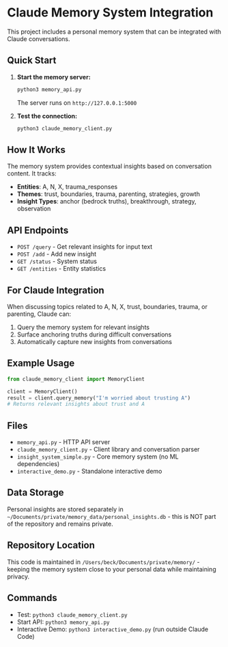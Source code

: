 # Claude Memory System Integration

This project includes a personal memory system that can be integrated with Claude conversations.

## Quick Start

1. **Start the memory server:**
   ```bash
   python3 memory_api.py
   ```
   The server runs on `http://127.0.0.1:5000`

2. **Test the connection:**
   ```bash
   python3 claude_memory_client.py
   ```

## How It Works

The memory system provides contextual insights based on conversation content. It tracks:

- **Entities**: A, N, X, trauma_responses
- **Themes**: trust, boundaries, trauma, parenting, strategies, growth
- **Insight Types**: anchor (bedrock truths), breakthrough, strategy, observation

## API Endpoints

- `POST /query` - Get relevant insights for input text
- `POST /add` - Add new insight
- `GET /status` - System status
- `GET /entities` - Entity statistics

## For Claude Integration

When discussing topics related to A, N, X, trust, boundaries, trauma, or parenting, Claude can:

1. Query the memory system for relevant insights
2. Surface anchoring truths during difficult conversations
3. Automatically capture new insights from conversations

## Example Usage

```python
from claude_memory_client import MemoryClient

client = MemoryClient()
result = client.query_memory("I'm worried about trusting A")
# Returns relevant insights about trust and A
```

## Files

- `memory_api.py` - HTTP API server
- `claude_memory_client.py` - Client library and conversation parser
- `insight_system_simple.py` - Core memory system (no ML dependencies)
- `interactive_demo.py` - Standalone interactive demo

## Data Storage

Personal insights are stored separately in `~/Documents/private/memory_data/personal_insights.db` - this is NOT part of the repository and remains private.

## Repository Location

This code is maintained in `/Users/beck/Documents/private/memory/` - keeping the memory system close to your personal data while maintaining privacy.

## Commands

- Test: `python3 claude_memory_client.py`
- Start API: `python3 memory_api.py`
- Interactive Demo: `python3 interactive_demo.py` (run outside Claude Code)